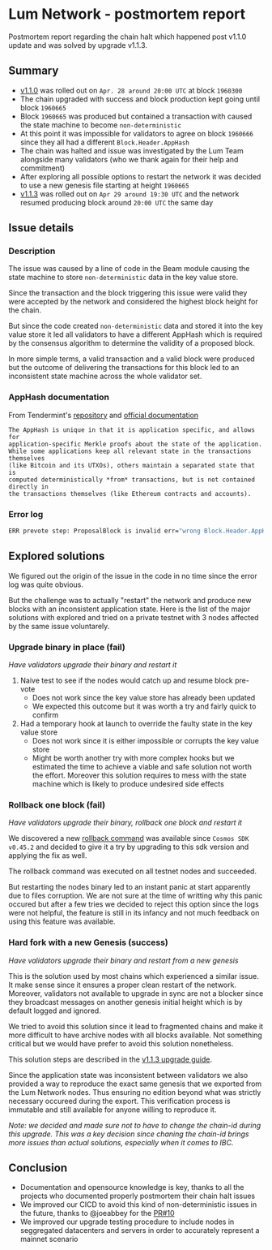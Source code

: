 # Lum Network - postmortem report
Postmortem report regarding the chain halt which happened post v1.1.0 update and was solved by upgrade v1.1.3.

## Summary
- [v1.1.0](https://www.mintscan.io/lum/proposals/17) was rolled out on `Apr. 28 around 20:00 UTC` at block `1960300`
- The chain upgraded with success and block production kept going until block `1960665`
- Block `1960665` was produced but contained a transaction with caused the state machine to become `non-deterministic`
- At this point it was impossible for validators to agree on block `1960666` since they all had a different `Block.Header.AppHash`
- The chain was halted and issue was investigated by the Lum Team alongside many validators (who we thank again for their help and commitment)
- After exploring all possible options to restart the network it was decided to use a new genesis file starting at height `1960665`
- [v1.1.3](https://github.com/lum-network/mainnet/blob/master/upgrades/v1.1.3/guide.md) was rolled out on `Apr 29 around 19:30 UTC` and the network resumed producing block around `20:00 UTC` the same day

## Issue details

### Description
The issue was caused by a line of code in the Beam module causing the state machine to store `non-deterministic` data in the key value store.
 
Since the transaction and the block triggering this issue were valid they were accepted by the network and considered the highest block height for the chain.

But since the code created `non-deterministic` data and stored it into the key value store it led all validators to have a different AppHash which is required by the consensus algorithm to determine the validity of a proposed block.

In more simple terms, a valid transaction and a valid block were produced but the outcome of delivering the transactions for this block led to an inconsistent state machine across the whole validator set.

### AppHash documentation
From Tendermint's [repository](https://github.com/tendermint/tendermint) and [official documentation](https://docs.tendermint.com/master/spec/abci++/abci++_basic_concepts_002_draft.html#determinism)
```
The AppHash is unique in that it is application specific, and allows for
application-specific Merkle proofs about the state of the application.
While some applications keep all relevant state in the transactions themselves
(like Bitcoin and its UTXOs), others maintain a separated state that is
computed deterministically *from* transactions, but is not contained directly in
the transactions themselves (like Ethereum contracts and accounts).
```

### Error log
```sh
ERR prevote step: ProposalBlock is invalid err="wrong Block.Header.AppHash.  Expected 96A3A300C1C951786A5EF624DE9683B297ABC01644CCEE5CAD79654D1E862981, got 0FD13B1AA369CCB22135B2FFF2E1542B1A5DDF18AF3D6904FE267D759F91DDB2" height=1960666 module=consensus round=239
```

## Explored solutions

We figured out the origin of the issue in the code in no time since the error log was quite obvious.

But the challenge was to actually "restart" the network and produce new blocks with an inconsistent application state. Here is the list of the major solutions with explored and tried on a private testnet with 3 nodes affected by the same issue voluntarely.

### Upgrade binary in place (fail)
*Have validators upgrade their binary and restart it*

1. Naive test to see if the nodes would catch up and resume block pre-vote
    - Does not work since the key value store has already been updated
    - We expected this outcome but it was worth a try and fairly quick to confirm
2. Had a temporary hook at launch to override the faulty state in the key value store
    - Does not work since it is either impossible or corrupts the key value store
    - Might be worth another try with more complex hooks but we estimated the time to achieve a viable and safe solution not worth the effort. Moreover this solution requires to mess with the state machine which is likely to produce undesired side effects

### Rollback one block (fail)
*Have validators upgrade their binary, rollback one block and restart it*

We discovered a new [rollback command](https://github.com/cosmos/cosmos-sdk/pull/11179/files) was available since `Cosmos SDK v0.45.2` and decided to give it a try by upgrading to this sdk version and applying the fix as well.

The rollback command was executed on all testnet nodes and succeeded. 

But restarting the nodes binary led to an instant panic at start apparently due to files corruption. We are not sure at the time of writting why this panic occured but after a few tries we decided to reject this option since the logs were not helpful, the feature is still in its infancy and not much feedback on using this feature was available.

### Hard fork with a new Genesis (success)
*Have validators upgrade their binary and restart from a new genesis*

This is the solution used by most chains which experienced a similar issue. It make sense since it ensures a proper clean restart of the network. Moreover, validators not available to upgrade in sync are not a blocker since they broadcast messages on another genesis initial height which is by default logged and ignored.

We tried to avoid this solution since it lead to fragmented chains and make it more difficult to have archive nodes with all blocks available. Not something critical but we would have prefer to avoid this solution nonetheless.

This solution steps are described in the [v1.1.3 upgrade guide](./guide.md).

Since the application state was inconsistent between validators we also provided a way to reproduce the exact same genesis that we exported from the Lum Network nodes. Thus ensuring no edition beyond what was strictly necessary occureed during the export. This verification process is immutable and still available for anyone willing to reproduce it.

*Note: we decided and made sure not to have to change the chain-id during this upgrade. This was a key decision since chaning the chain-id brings more issues than actual solutions, especially when it comes to IBC.*

## Conclusion

- Documentation and opensource knowledge is key, thanks to all the projects who documented properly postmortem their chain halt issues
- We improved our CICD to avoid this kind of non-deterministic issues in the future, thanks to @joeabbey for the [PR#10](https://github.com/lum-network/chain/pull/10/files)
- We improved our upgrade testing procedure to include nodes in seggregated datacenters and servers in order to accurately represent a mainnet scenario
